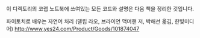 이 디렉토리의 코랩 노트북에 쓰여있는 모든 코드와 설명은 다음 책을 정리한 것입니다.

파이토치로 배우는 자연어 처리 (델립 라오, 브라이언 맥머핸 저, 박해선 옮김, 한빛미디어) http://www.yes24.com/Product/Goods/101874047
